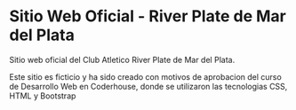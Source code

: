 # Sitio Web Oficial - River Plate de Mar del Plata

Sitio web oficial del Club Atletico River Plate de Mar del Plata.

Este sitio es ficticio y ha sido creado con motivos de aprobacion del curso de Desarrollo Web en Coderhouse, donde se utilizaron las tecnologias CSS, HTML y Bootstrap
